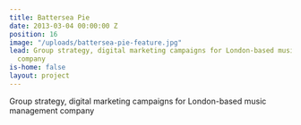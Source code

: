 ```yaml
---
title: Battersea Pie
date: 2013-03-04 00:00:00 Z
position: 16
image: "/uploads/battersea-pie-feature.jpg"
lead: Group strategy, digital marketing campaigns for London-based music management
  company
is-home: false
layout: project
---
```


Group strategy, digital marketing campaigns for London-based music management company